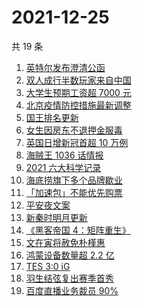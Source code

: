 # 2021-12-25

共 19 条

<!-- BEGIN ZHIHUSEARCH -->
<!-- 最后更新时间 Sat Dec 25 2021 03:07:31 GMT+0800 (China Standard Time) -->
1. [英特尔发布澄清公函](https://www.zhihu.com/search?q=英特尔)
1. [双人成行半数玩家来自中国](https://www.zhihu.com/search?q=双人成行)
1. [大学生预期工资超 7000 元](https://www.zhihu.com/search?q=大学生预期工资)
1. [北京疫情防控措施最新调整](https://www.zhihu.com/search?q=北京疫情防控措施)
1. [国王排名更新](https://www.zhihu.com/search?q=国王排名)
1. [女生因房东不退押金服毒](https://www.zhihu.com/search?q=大三女生服毒身亡)
1. [英国日增新冠首超 10 万例](https://www.zhihu.com/search?q=英国疫情)
1. [海贼王 1036 话情报](https://www.zhihu.com/search?q=海贼王)
1. [2021 六大科学记录](https://www.zhihu.com/search?q=六大科学记录)
1. [海底捞旗下多个品牌歇业](https://www.zhihu.com/search?q=海底捞)
1. [「加速包」不能优先购票](https://www.zhihu.com/search?q=加速包)
1. [平安夜文案](https://www.zhihu.com/search?q=平安夜)
1. [新秦时明月更新](https://www.zhihu.com/search?q=新秦时明月)
1. [《黑客帝国 4：矩阵重生》](https://www.zhihu.com/search?q=黑客帝国4)
1. [文在寅将赦免朴槿惠](https://www.zhihu.com/search?q=朴槿惠)
1. [鸿蒙设备数量超 2.2 亿](https://www.zhihu.com/search?q=鸿蒙设备数量)
1. [TES 3:0 iG](https://www.zhihu.com/search?q=tes)
1. [羽生结弦复出赛季首秀](https://www.zhihu.com/search?q=羽生结弦)
1. [百度直播业务裁员 90%](https://www.zhihu.com/search?q=百度裁员)
<!-- END ZHIHUSEARCH -->
